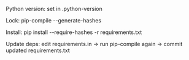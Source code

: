 Python version: set in .python-version

Lock: pip-compile --generate-hashes

Install: pip install --require-hashes -r requirements.txt

Update deps: edit requirements.in → run pip-compile again → commit updated requirements.txt